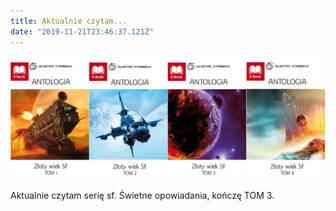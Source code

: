 ```yaml
---
title: Aktualnie czytam...
date: "2019-11-21T23:46:37.121Z"
---
```


![1](./sf.png)

<p class='justify'>
Aktualnie czytam serię sf. Świetne opowiadania, kończę TOM 3.
</p>


